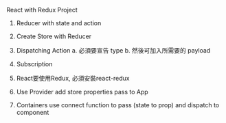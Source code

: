 React with Redux Project

1. Reducer with state and action 
2. Create Store with Reducer
3. Dispatching Action
   a. 必須要宣告 type
   b. 然後可加入所需要的 payload
4. Subscription

5. React要使用Redux, 必須安裝react-redux
6. Use Provider add store properties pass to App
7. Containers use connect function to pass (state to prop) and dispatch to component

